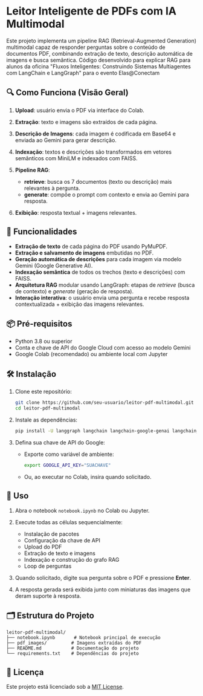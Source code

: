 


# Leitor Inteligente de PDFs com IA Multimodal

Este projeto implementa um pipeline RAG (Retrieval-Augmented Generation) multimodal capaz de responder perguntas sobre o conteúdo de documentos PDF, combinando extração de texto, descrição automática de imagens e busca semântica.
Código desenvolvido para explicar RAG para alunos da oficina "Fluxos Inteligentes: Construindo Sistemas Multiagentes com LangChain e LangGraph" para o evento Elas@Conectam


## 🔍 Como Funciona (Visão Geral)

1. **Upload**: usuário envia o PDF via interface do Colab.
2. **Extração**: texto e imagens são extraídos de cada página.
3. **Descrição de Imagens**: cada imagem é codificada em Base64 e enviada ao Gemini para gerar descrição.
4. **Indexação**: textos e descrições são transformados em vetores semânticos com MiniLM e indexados com FAISS.
5. **Pipeline RAG**:

   * **retrieve**: busca os 7 documentos (texto ou descrição) mais relevantes à pergunta.
   * **generate**: compõe o prompt com contexto e envia ao Gemini para resposta.
6. **Exibição**: resposta textual + imagens relevantes.


## 🚀 Funcionalidades

* **Extração de texto** de cada página do PDF usando PyMuPDF.
* **Extração e salvamento de imagens** embutidas no PDF.
* **Geração automática de descrições** para cada imagem via modelo Gemini (Google Generative AI).
* **Indexação semântica** de todos os trechos (texto e descrições) com FAISS.
* **Arquitetura RAG** modular usando LangGraph: etapas de *retrieve* (busca de contexto) e *generate* (geração de resposta).
* **Interação interativa**: o usuário envia uma pergunta e recebe resposta contextualizada + exibição das imagens relevantes.

## 📦 Pré-requisitos

* Python 3.8 ou superior
* Conta e chave de API do Google Cloud com acesso ao modelo Gemini
* Google Colab (recomendado) ou ambiente local com Jupyter

## 🛠️ Instalação

1. Clone este repositório:

   ```bash
   git clone https://github.com/seu-usuario/leitor-pdf-multimodal.git
   cd leitor-pdf-multimodal
   ```

2. Instale as dependências:

   ```bash
   pip install -U langgraph langchain langchain-google-genai langchain_community faiss-cpu pdf2image PyMuPDF
   ```

3. Defina sua chave de API do Google:

   * Exporte como variável de ambiente:

     ```bash
     export GOOGLE_API_KEY="SUACHAVE"
     ```
   * Ou, ao executar no Colab, insira quando solicitado.

## 📄 Uso

1. Abra o notebook `notebook.ipynb` no Colab ou Jupyter.
2. Execute todas as células sequencialmente:

   * Instalação de pacotes
   * Configuração da chave de API
   * Upload do PDF
   * Extração de texto e imagens
   * Indexação e construção do grafo RAG
   * Loop de perguntas
3. Quando solicitado, digite sua pergunta sobre o PDF e pressione **Enter**.
4. A resposta gerada será exibida junto com miniaturas das imagens que deram suporte à resposta.

## 🗂️ Estrutura do Projeto

```
leitor-pdf-multimodal/
├── notebook.ipynb       # Notebook principal de execução
├── pdf_images/         # Imagens extraídas do PDF
├── README.md           # Documentação do projeto
└── requirements.txt    # Dependências do projeto
```

## 📄 Licença

Este projeto está licenciado sob a [MIT License](LICENSE).
